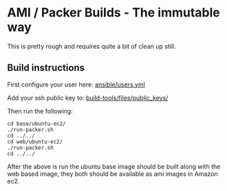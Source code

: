 # AMI / Packer Builds - The immutable way

This is pretty rough and requires quite a bit of clean up still. 

## Build instructions

First configure your user here: [ansible/users.yml](ansible/users.yml)

Add your ssh public key to: [build-tools/files/public_keys/](build-tools/files/public_keys/)

Then run the following:

```
cd base/ubuntu-ec2/
./run-packer.sh
cd ../../
cd web/ubuntu-ec2/
./run-packer.sh
cd ../../
```

After the above is run the ubuntu base image should be built along with the web based image, they both should be available as ami images in Amazon ec2.


